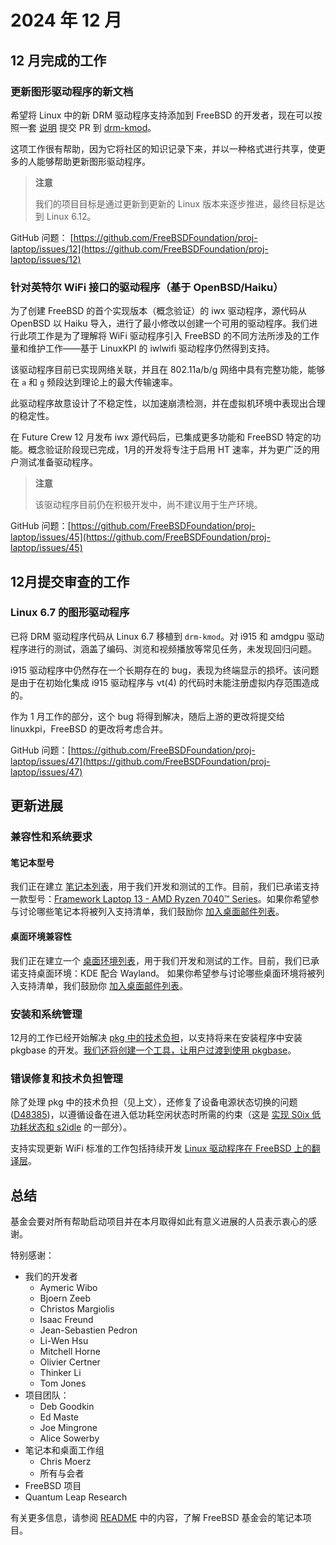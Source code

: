 # 2024 年 12 月


## 12 月完成的工作

### 更新图形驱动程序的新文档

希望将 Linux 中的新 DRM 驱动程序支持添加到 FreeBSD 的开发者，现在可以按照一套 [说明](https://github.com/freebsd/drm-kmod/wiki/Porting-a-new-version-of-DRM-drivers-from-Linux) 提交 PR 到 [drm-kmod](https://github.com/freebsd/drm-kmod)。

这项工作很有帮助，因为它将社区的知识记录下来，并以一种格式进行共享，使更多的人能够帮助更新图形驱动程序。

>**注意**
>
>我们的项目目标是通过更新到更新的 Linux 版本来逐步推进，最终目标是达到 Linux 6.12。

GitHub 问题： [https://github.com/FreeBSDFoundation/proj-laptop/issues/12](https://github.com/FreeBSDFoundation/proj-laptop/issues/12)

### 针对英特尔 WiFi 接口的驱动程序（基于 OpenBSD/Haiku）

为了创建 FreeBSD 的首个实现版本（概念验证）的 iwx 驱动程序，源代码从 OpenBSD 以 Haiku 导入，进行了最小修改以创建一个可用的驱动程序。我们进行此项工作是为了理解将 WiFi 驱动程序引入 FreeBSD 的不同方法所涉及的工作量和维护工作——基于 LinuxKPI 的 iwlwifi 驱动程序仍然得到支持。

该驱动程序目前已实现网络关联，并且在 802.11a/b/g 网络中具有完整功能，能够在 `a` 和 `g` 频段达到理论上的最大传输速率。

此驱动程序故意设计了不稳定性，以加速崩溃检测，并在虚拟机环境中表现出合理的稳定性。

在 Future Crew 12 月发布 iwx 源代码后，已集成更多功能和 FreeBSD 特定的功能。概念验证阶段现已完成，1月的开发将专注于启用 HT 速率，并为更广泛的用户测试准备驱动程序。

>**注意**
>
>该驱动程序目前仍在积极开发中，尚不建议用于生产环境。

GitHub 问题：[https://github.com/FreeBSDFoundation/proj-laptop/issues/45](https://github.com/FreeBSDFoundation/proj-laptop/issues/45)

## 12月提交审查的工作

### Linux 6.7 的图形驱动程序

已将 DRM 驱动程序代码从 Linux 6.7 移植到 `drm-kmod`。对 i915 和 amdgpu 驱动程序进行的测试，涵盖了编码、浏览和视频播放等常见任务，未发现回归问题。

i915 驱动程序中仍然存在一个长期存在的 bug，表现为终端显示的损坏。该问题是由于在初始化集成 i915 驱动程序与 vt(4) 的代码时未能注册虚拟内存范围造成的。

作为 1 月工作的部分，这个 bug 将得到解决，随后上游的更改将提交给 linuxkpi，FreeBSD 的更改将考虑合并。

GitHub 问题：[https://github.com/FreeBSDFoundation/proj-laptop/issues/47](https://github.com/FreeBSDFoundation/proj-laptop/issues/47)

## 更新进展

### 兼容性和系统要求

#### 笔记本型号

我们正在建立 [笔记本列表](../supported/laptops.md)，用于我们开发和测试的工作。目前，我们已承诺支持一款型号：[Framework Laptop 13 - AMD Ryzen 7040™ Series](https://frame.work/ca/en/products/laptop-diy-13-gen-amd/configuration/new)。如果你希望参与讨论哪些笔记本将被列入支持清单，我们鼓励你 [加入桌面邮件列表](https://lists.freebsd.org/subscription/freebsd-desktop)。

#### 桌面环境兼容性

我们正在建立一个 [桌面环境列表](../supported/desktop-environment.md)，用于我们开发和测试的工作。目前，我们已承诺支持桌面环境：KDE 配合 Wayland。
如果你希望参与讨论哪些桌面环境将被列入支持清单，我们鼓励你 [加入桌面邮件列表](https://lists.freebsd.org/subscription/freebsd-desktop)。

### 安装和系统管理

12月的工作已经开始解决 [pkg 中的技术负担](https://github.com/FreeBSDFoundation/proj-laptop/issues/46)，以支持将来在安装程序中安装 pkgbase 的开发。[我们还将创建一个工具，让用户过渡到使用 pkgbase](https://github.com/FreeBSDFoundation/proj-laptop/issues/26)。

### 错误修复和技术负担管理

除了处理 pkg 中的技术负担（见上文），还修复了设备电源状态切换的问题 ([D48385](https://reviews.freebsd.org/D48385))，以遵循设备在进入低功耗空闲状态时所需的约束（这是 [实现 S0ix 低功耗状态和 s2idle](https://github.com/FreeBSDFoundation/proj-laptop/issues/32) 的一部分）。

支持实现更新 WiFi 标准的工作包括持续开发 [Linux 驱动程序在 FreeBSD 上的翻译层](https://github.com/FreeBSDFoundation/proj-laptop/issues/30)。

## 总结

基金会要对所有帮助启动项目并在本月取得如此有意义进展的人员表示衷心的感谢。

特别感谢：

* 我们的开发者
  * Aymeric Wibo
  * Bjoern Zeeb
  * Christos Margiolis
  * Isaac Freund
  * Jean-Sebastien Pedron
  * Li-Wen Hsu
  * Mitchell Horne
  * Olivier Certner
  * Thinker Li
  * Tom Jones
* 项目团队：
  * Deb Goodkin
  * Ed Maste
  * Joe Mingrone
  * Alice Sowerby
* 笔记本和桌面工作组
  * Chris Moerz
  * 所有与会者
* FreeBSD 项目
* Quantum Leap Research

有关更多信息，请参阅 [README](../README.md) 中的内容，了解 FreeBSD 基金会的笔记本项目。
